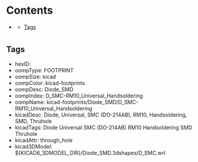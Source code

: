 



Contents
========

* [](#)
	* [Tags](#tags)

# 

## Tags

- hexID: 
- oompType: FOOTPRINT
- oompSize: kicad
- oompColor: kicad-footprints
- oompDesc: Diode_SMD
- oompIndex: D_SMC-RM10_Universal_Handsoldering
- oompName: kicad-footprints/Diode_SMD/D_SMC-RM10_Universal_Handsoldering
- kicadDesc: Diode, Universal, SMC (DO-214AB), RM10, Handsoldering, SMD, Thruhole
- kicadTags: Diode Universal SMC (DO-214AB) RM10 Handsoldering SMD Thruhole
- kicadAttr: through_hole
- kicad3DModel: ${KICAD6_3DMODEL_DIR}/Diode_SMD.3dshapes/D_SMC.wrl
